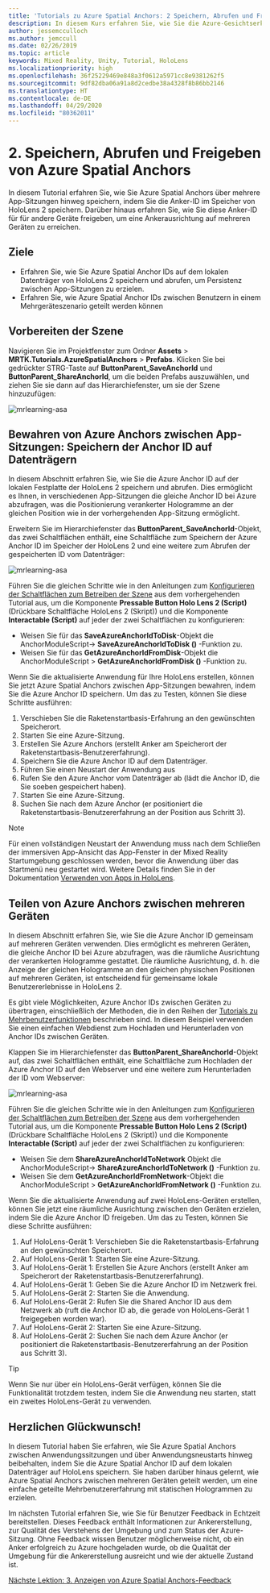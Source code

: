 ```yaml
---
title: 'Tutorials zu Azure Spatial Anchors: 2 Speichern, Abrufen und Freigeben von Azure Spatial Anchors'
description: In diesem Kurs erfahren Sie, wie Sie die Azure-Gesichtserkennung in einer Mixed Reality-Anwendung implementieren.
author: jessemcculloch
ms.author: jemccull
ms.date: 02/26/2019
ms.topic: article
keywords: Mixed Reality, Unity, Tutorial, HoloLens
ms.localizationpriority: high
ms.openlocfilehash: 36f25229469e848a3f0612a5971cc8e9381262f5
ms.sourcegitcommit: 9df82dba06a91a8d2cedbe38a4328f8b86bb2146
ms.translationtype: HT
ms.contentlocale: de-DE
ms.lasthandoff: 04/29/2020
ms.locfileid: "80362011"
---
```

# <a name="2-saving-retrieving-and-sharing-azure-spatial-anchors"></a>2. Speichern, Abrufen und Freigeben von Azure Spatial Anchors

In diesem Tutorial erfahren Sie, wie Sie Azure Spatial Anchors über mehrere App-Sitzungen hinweg speichern, indem Sie die Anker-ID im Speicher von HoloLens 2 speichern. Darüber hinaus erfahren Sie, wie Sie diese Anker-ID für für andere Geräte freigeben, um eine Ankerausrichtung auf mehreren Geräten zu erreichen.

## <a name="objectives"></a>Ziele

* Erfahren Sie, wie Sie Azure Spatial Anchor IDs auf dem lokalen Datenträger von HoloLens 2 speichern und abrufen, um Persistenz zwischen App-Sitzungen zu erzielen.
* Erfahren Sie, wie Azure Spatial Anchor IDs zwischen Benutzern in einem Mehrgeräteszenario geteilt werden können

## <a name="preparing-the-scene"></a>Vorbereiten der Szene

Navigieren Sie im Projektfenster zum Ordner **Assets** > **MRTK.Tutorials.AzureSpatialAnchors** > **Prefabs**. Klicken Sie bei gedrückter STRG-Taste auf **ButtonParent_SaveAnchorId** und **ButtonParent_ShareAnchorId**, um die beiden Prefabs auszuwählen, und ziehen Sie sie dann auf das Hierarchiefenster, um sie der Szene hinzuzufügen:

![mrlearning-asa](images/mrlearning-asa/tutorial2-section1-step1-1.png)

## <a name="persist-azure-anchors-between-app-sessions---save-anchor-id-to-disk"></a>Bewahren von Azure Anchors zwischen App-Sitzungen: Speichern der Anchor ID auf Datenträgern
<!-- TODO: Consider renaming to 'Persist Azure Anchors between app sessions' -->

In diesem Abschnitt erfahren Sie, wie Sie die Azure Anchor ID auf der lokalen Festplatte der HoloLens 2 speichern und abrufen. Dies ermöglicht es Ihnen, in verschiedenen App-Sitzungen die gleiche Anchor ID bei Azure abzufragen, was die Positionierung verankerter Hologramme an der gleichen Position wie in der vorhergehenden App-Sitzung ermöglicht.

Erweitern Sie im Hierarchiefenster das **ButtonParent_SaveAnchorId**-Objekt, das zwei Schaltflächen enthält, eine Schaltfläche zum Speichern der Azure Anchor ID im Speicher der HoloLens 2 und eine weitere zum Abrufen der gespeicherten ID vom Datenträger:

![mrlearning-asa](images/mrlearning-asa/tutorial2-section2-step1-1.png)

Führen Sie die gleichen Schritte wie in den Anleitungen zum [Konfigurieren der Schaltflächen zum Betreiben der Szene](mrlearning-asa-ch1.md#configuring-the-buttons-to-operate-the-scene) aus dem vorhergehenden Tutorial aus, um die Komponente **Pressable Button Holo Lens 2 (Script)** (Drückbare Schaltfläche HoloLens 2 (Skript)) und die Komponente **Interactable (Script)** auf jeder der zwei Schaltflächen zu konfigurieren:

* Weisen Sie für das **SaveAzureAnchorIdToDisk**-Objekt die AnchorModuleScript-> **SaveAzureAnchorIdToDisk ()** -Funktion zu.
* Weisen Sie für das **GetAzureAnchorIdFromDisk**-Objekt die AnchorModuleScript > **GetAzureAnchorIdFromDisk ()** -Funktion zu.

Wenn Sie die aktualisierte Anwendung für Ihre HoloLens erstellen, können Sie jetzt Azure Spatial Anchors zwischen App-Sitzungen bewahren, indem Sie die Azure Anchor ID speichern. Um das zu Testen, können Sie diese Schritte ausführen:

1. Verschieben Sie die Raketenstartbasis-Erfahrung an den gewünschten Speicherort.
2. Starten Sie eine Azure-Sitzung.
3. Erstellen Sie Azure Anchors (erstellt Anker am Speicherort der Raketenstartbasis-Benutzererfahrung).
4. Speichern Sie die Azure Anchor ID auf dem Datenträger.
5. Führen Sie einen Neustart der Anwendung aus
6. Rufen Sie den Azure Anchor vom Datenträger ab (lädt die Anchor ID, die Sie soeben gespeichert haben).
7. Starten Sie eine Azure-Sitzung.
8. Suchen Sie nach dem Azure Anchor (er positioniert die Raketenstartbasis-Benutzererfahrung an der Position aus Schritt 3).

> [!NOTE]
> Für einen vollständigen Neustart der Anwendung muss nach dem Schließen der immersiven App-Ansicht das App-Fenster in der Mixed Reality Startumgebung geschlossen werden, bevor die Anwendung über das Startmenü neu gestartet wird. Weitere Details finden Sie in der Dokumentation [Verwenden von Apps in HoloLens](https://docs.microsoft.com/hololens/holographic-home#using-apps-on-hololens).

## <a name="share-azure-anchors-between-multiple-devices"></a>Teilen von Azure Anchors zwischen mehreren Geräten

In diesem Abschnitt erfahren Sie, wie Sie die Azure Anchor ID gemeinsam auf mehreren Geräten verwenden. Dies ermöglicht es mehreren Geräten, die gleiche Anchor ID bei Azure abzufragen, was die räumliche Ausrichtung der verankerten Hologramme gestattet. Die räumliche Ausrichtung, d. h. die Anzeige der gleichen Hologramme an den gleichen physischen Positionen auf mehreren Geräten, ist entscheidend für gemeinsame lokale Benutzererlebnisse in HoloLens 2.

Es gibt viele Möglichkeiten, Azure Anchor IDs zwischen Geräten zu übertragen, einschließlich der Methoden, die in den Reihen der [Tutorials zu Mehrbenutzerfunktionen](mrlearning-sharing(photon)-ch1.md) beschrieben sind. In diesem Beispiel verwenden Sie einen einfachen Webdienst zum Hochladen und Herunterladen von Anchor IDs zwischen Geräten.

Klappen Sie im Hierarchiefenster das **ButtonParent_ShareAnchorId**-Objekt auf, das zwei Schaltflächen enthält, eine Schaltfläche zum Hochladen der Azure Anchor ID auf den Webserver und eine weitere zum Herunterladen der ID vom Webserver:

![mrlearning-asa](images/mrlearning-asa/tutorial2-section3-step1-1.png)

Führen Sie die gleichen Schritte wie in den Anleitungen zum [Konfigurieren der Schaltflächen zum Betreiben der Szene](mrlearning-asa-ch1.md#configuring-the-buttons-to-operate-the-scene) aus dem vorhergehenden Tutorial aus, um die Komponente **Pressable Button Holo Lens 2 (Script)** (Drückbare Schaltfläche HoloLens 2 (Skript)) und die Komponente **Interactable (Script)** auf jeder der zwei Schaltflächen zu konfigurieren:

* Weisen Sie dem **ShareAzureAnchorIdToNetwork** Objekt die AnchorModuleScript-> **ShareAzureAnchorIdToNetwork ()** -Funktion zu.
* Weisen Sie dem **GetAzureAnchorIdFromNetwork**-Objekt die AnchorModuleScript > **GetAzureAnchorIdFromNetwork ()** -Funktion zu.

Wenn Sie die aktualisierte Anwendung auf zwei HoloLens-Geräten erstellen, können Sie jetzt eine räumliche Ausrichtung zwischen den Geräten erzielen, indem Sie die Azure Anchor ID freigeben. Um das zu Testen, können Sie diese Schritte ausführen:

1. Auf HoloLens-Gerät 1: Verschieben Sie die Raketenstartbasis-Erfahrung an den gewünschten Speicherort.
2. Auf HoloLens-Gerät 1: Starten Sie eine Azure-Sitzung.
3. Auf HoloLens-Gerät 1: Erstellen Sie Azure Anchors (erstellt Anker am Speicherort der Raketenstartbasis-Benutzererfahrung).
4. Auf HoloLens-Gerät 1: Geben Sie die Azure Anchor ID im Netzwerk frei.
5. Auf HoloLens-Gerät 2: Starten Sie die Anwendung.
6. Auf HoloLens-Gerät 2: Rufen Sie die Shared Anchor ID aus dem Netzwerk ab (ruft die Anchor ID ab, die gerade von HoloLens-Gerät 1 freigegeben worden war).
7. Auf HoloLens-Gerät 2: Starten Sie eine Azure-Sitzung.
8. Auf HoloLens-Gerät 2: Suchen Sie nach dem Azure Anchor (er positioniert die Raketenstartbasis-Benutzererfahrung an der Position aus Schritt 3).

> [!TIP]
> Wenn Sie nur über ein HoloLens-Gerät verfügen, können Sie die Funktionalität trotzdem testen, indem Sie die Anwendung neu starten, statt ein zweites HoloLens-Gerät zu verwenden.

## <a name="congratulations"></a>Herzlichen Glückwunsch!

In diesem Tutorial haben Sie erfahren, wie Sie Azure Spatial Anchors zwischen Anwendungssitzungen und über Anwendungsneustarts hinweg beibehalten, indem Sie die Azure Spatial Anchor ID auf dem lokalen Datenträger auf HoloLens speichern. Sie haben darüber hinaus gelernt, wie Azure Spatial Anchors zwischen mehreren Geräten geteilt werden, um eine einfache geteilte Mehrbenutzererfahrung mit statischen Hologrammen zu erzielen.

Im nächsten Tutorial erfahren Sie, wie Sie für Benutzer Feedback in Echtzeit bereitstellen. Dieses Feedback enthält Informationen zur Ankererstellung, zur Qualität des Verstehens der Umgebung und zum Status der Azure-Sitzung. Ohne Feedback wissen Benutzer möglicherweise nicht, ob ein Anker erfolgreich zu Azure hochgeladen wurde, ob die Qualität der Umgebung für die Ankererstellung ausreicht und wie der aktuelle Zustand ist.

[Nächste Lektion: 3. Anzeigen von Azure Spatial Anchors-Feedback](mrlearning-asa-ch3.md)
